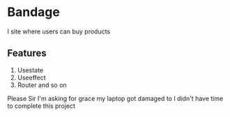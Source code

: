 # Bandage
I site where users can buy products

## Features
1. Usestate
2. Useeffect
3. Router and so on

Please Sir I'm asking for grace my laptop got damaged to I didn't have time to complete this project